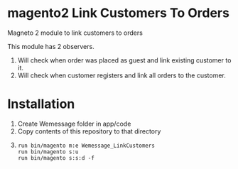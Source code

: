 # magento2 Link Customers To Orders
Magneto 2 module to link customers to orders

This module has 2 observers.
1. Will check when order was placed as guest and link existing customer to it.
2. Will check when customer registers and link all orders to the customer.

# Installation
1. Create Wemessage folder in app/code
2. Copy contents of this repository to that directory
3. ````
   run bin/magento m:e Wemessage_LinkCustomers
   run bin/magento s:u
   run bin/magento s:s:d -f
   ````
